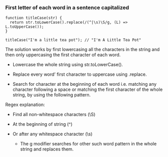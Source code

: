 ### First letter of each word in a sentence capitalized

```
function titleCase(str) {
  return str.toLowerCase().replace(/(^|\s)\S/g, (L) => L.toUpperCase());
}

titleCase("I'm a little tea pot"); // "I'm A Little Tea Pot"
```
The solution works by first lowercasing all the characters in the string and then only uppercasing the first character of each word.

* Lowercase the whole string using str.toLowerCase().

* Replace every word’ first character to uppercase using .replace.

* Search for character at the beginning of each word i.e. matching any character following a space or matching the first character of the whole string, by using the following pattern.

Regex explanation:

* Find all non-whitespace characters (\S)

* At the beginning of string (^)

* Or after any whitespace character (\s)

     * The g modifier searches for other such word pattern in the whole string and replaces them.